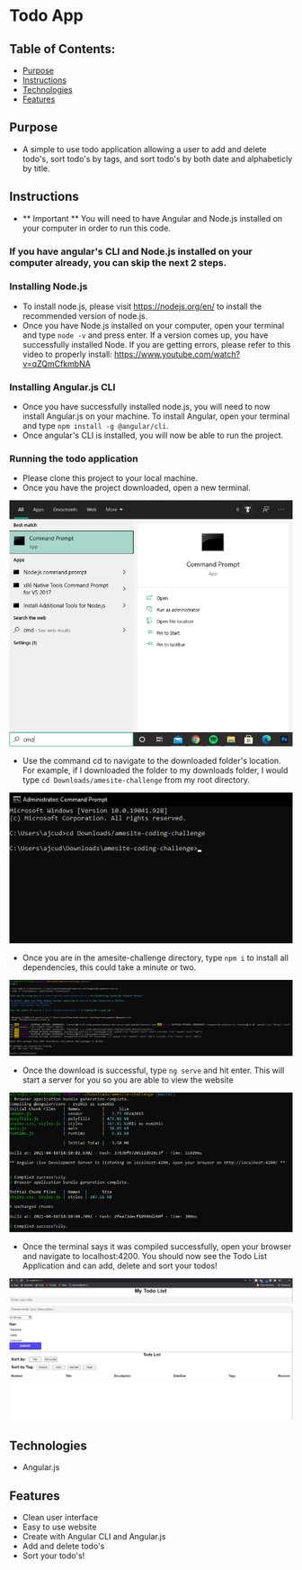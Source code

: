 # Todo App

## Table of Contents:

- [Purpose](#purpose)
- [Instructions](#instructions)
- [Technologies](#technologies)
- [Features](#features)

## Purpose

- A simple to use todo application allowing a user to add and delete todo's, sort todo's by tags, and sort todo's by both date and alphabeticly by title.

## Instructions

- ** Important ** You will need to have Angular and Node.js installed on your computer in order to run this code.

### **If you have angular's CLI and Node.js installed on your computer already, you can skip the next 2 steps.**

### Installing Node.js

- To install node.js, please visit https://nodejs.org/en/ to install the recommended version of node.js.
- Once you have Node.js installed on your computer, open your terminal and type `node -v` and press enter. If a version comes up, you have successfully installed Node. If you are getting errors, please refer to this video to properly install: https://www.youtube.com/watch?v=qZQmCfkmbNA

### Installing Angular.js CLI

- Once you have successfully installed node.js, you will need to now install Angular.js on your machine. To install Angular, open your terminal and type `npm install -g @angular/cli`.
- Once angular's CLI is installed, you will now be able to run the project.

### Running the todo application

- Please clone this project to your local machine.
- Once you have the project downloaded, open a new terminal.

![Open-teminal](images/Screenshot_11.png)

- Use the command cd to navigate to the downloaded folder's location. For example, if I downloaded the folder to my downloads folder, I would type `cd Downloads/amesite-challenge` from my root directory.

![Open-teminal](images/Screenshot_7.png)

- Once you are in the amesite-challenge directory, type `npm i` to install all dependencies, this could take a minute or two.

![Open-teminal](images/Screenshot_12.png)

- Once the download is successful, type `ng serve` and hit enter. This will start a server for you so you are able to view the website

![Open-teminal](images/Screenshot_13.png)

- Once the terminal says it was compiled successfully, open your browser and navigate to localhost:4200. You should now see the Todo List Application and can add, delete and sort your todos!

![Open-teminal](images/Screenshot_10.png)

## Technologies

- Angular.js

## Features

- Clean user interface
- Easy to use website
- Create with Angular CLI and Angular.js
- Add and delete todo's
- Sort your todo's!
